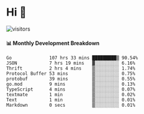 # Hi 👋
 
![visitors](https://visitor-badge.glitch.me/badge?page_id=sorcererxw.sorcererx)

#### 📊 Monthly Development Breakdown

<!--START_SECTION:waka-->
```text
Go              107 hrs 33 mins █████████▒ 90.54%
JSON            7 hrs 19 mins   ▓░░░░░░░░░ 6.16%
Thrift          2 hrs 4 mins    ▒░░░░░░░░░ 1.74%
Protocol Buffer 53 mins         ▒░░░░░░░░░ 0.75%
protobuf        39 mins         ▒░░░░░░░░░ 0.55%
go.mod          9 mins          ▒░░░░░░░░░ 0.13%
TypeScript      4 mins          ▒░░░░░░░░░ 0.07%
textmate        1 min           ▒░░░░░░░░░ 0.02%
Text            1 min           ▒░░░░░░░░░ 0.01%
Markdown        0 secs          ▒░░░░░░░░░ 0.01%
```
<!--END_SECTION:waka-->
